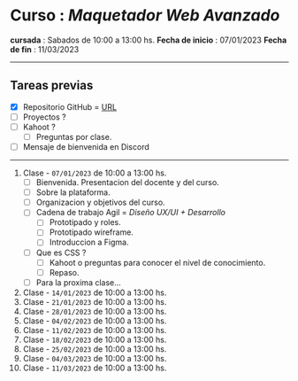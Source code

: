 # Curso : _Maquetador Web Avanzado_
**cursada** : Sabados de 10:00 a 13:00 hs.
**Fecha de inicio** : 07/01/2023
**Fecha de fin** : 11/03/2023

---
## Tareas previas
- [X] Repositorio GitHub = [URL](https://github.com/gabygonzalezromero/EIT__60911__Maquetado--SASS.LESS)
- [ ] Proyectos ?
- [ ] Kahoot ?
    - [ ] Preguntas por clase.
- [ ] Mensaje de bienvenida en Discord

---
1. Clase - `07/01/2023` de 10:00 a 13:00 hs.
    - [ ] Bienvenida. Presentacion del docente y del curso.
    - [ ] Sobre la plataforma.
    - [ ] Organizacion y objetivos del curso.
    - [ ] Cadena de trabajo Agil = _Diseño UX/UI + Desarrollo_
        - [ ] Prototipado y roles.
        - [ ] Prototipado wireframe.
        - [ ] Introduccion a Figma.
    - [ ] Que es CSS ?
        - [ ] Kahoot o preguntas para conocer el nivel de conocimiento.
        - [ ] Repaso.
    - [ ] Para la proxima clase...

2. Clase - `14/01/2023` de 10:00 a 13:00 hs.
3. Clase - `21/01/2023` de 10:00 a 13:00 hs.
4. Clase - `28/01/2023` de 10:00 a 13:00 hs.
5. Clase - `04/02/2023` de 10:00 a 13:00 hs.
6. Clase - `11/02/2023` de 10:00 a 13:00 hs.
7. Clase - `18/02/2023` de 10:00 a 13:00 hs.
8. Clase - `25/02/2023` de 10:00 a 13:00 hs.
9. Clase - `04/03/2023` de 10:00 a 13:00 hs.
10. Clase - `11/03/2023` de 10:00 a 13:00 hs.

